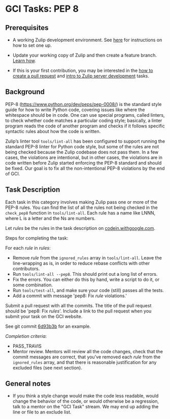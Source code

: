 # GCI Tasks: PEP 8

## Prerequisites

* A working Zulip development environment. See
  [here](https://github.com/zulip/zulip-gci/blob/master/README.md) for instructions
  on how to set one up.

* Update your working copy of Zulip and then create a feature branch. [Learn
  how](../before-every-task.md).

* If this is your first contribution, you may be interested in the
  [how to create a pull request](https://codein.withgoogle.com/tasks/6541581402243072/) and
  [intro to Zulip server development](https://codein.withgoogle.com/tasks/4799263762546688/) tasks.

## Background

PEP-8 (https://www.python.org/dev/peps/pep-0008/) is the standard style
guide for how to write Python code, covering issues like where the
whitespace should be in code. One can use special programs, called linters,
to check whether code matches a particular coding style; basically, a linter
program reads the code of another program and checks if it follows specific
syntactic rules about how the code is written.

Zulip’s linter tool `tools/lint-all` has been configured to support running
the standard PEP-8 linter for Python code style, but some of the rules are
not being checked because the Zulip codebase does not pass them. In a few
cases, the violations are intentional, but in other cases, the violations
are in code written before Zulip started enforcing the PEP-8 standard and
should be fixed. Our goal is to fix all the non-intentional PEP-8 violations
by the end of GCI.

## Task Description

Each task in this category involves making Zulip pass one or more of the PEP-8
rules. You can find the list of all the rules not being checked in the
`check_pep8` function in `tools/lint-all`. Each rule has a name like LNNN,
where L is a letter and the Ns are numbers.

Let *rules* be the rules in the task description on [codein.withgoogle.com](https://www.codein.withgoogle.com).

Steps for completing the task:

For each *rule* in *rules*:

  * Remove *rule* from the `ignored_rules` array in `tools/lint-all`. Leave the
    line-wrapping as is, in order to reduce rebase conflicts with other
    contributors.
  * Run `tools/lint-all --pep8`. This should print out a long list of errors.
  * Fix the errors. You can either do this by hand, write a script to do it,
    or some combination.
  * Run `tools/test-all`, and make sure your code (still) passes all the tests.
  * Add a commit with message 'pep8: Fix *rule* violations.'

Submit a pull request with all the commits.  The title of the pull
request should be 'pep8: Fix *rules*'.
Include a link to the pull request when you submit your task on the GCI website.

See git commit [6d93b3b](https://github.com/zulip/zulip/commit/6d93b3b) for an example.

*Completion criteria*:
* PASS_TRAVIS
* Mentor review. Mentors will review all the code changes, check that the
  commit messages are correct, that you've removed each *rule* from the
  `ignored_rules` array, and that there is reasonable justification for any
  excluded files (see next section).

## General notes

* If you think a style change would make the code less readable, would
  change the behavior of the code, or would otherwise be a regression, talk
  to a mentor on the "GCI Task" stream. We may end up adding the line or
  file to an exclude list.
